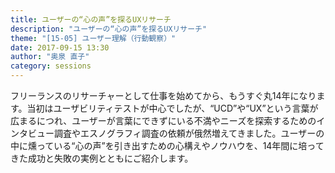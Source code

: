 ```yaml
---
title: ユーザーの“心の声”を探るUXリサーチ
description: "ユーザーの“心の声”を探るUXリサーチ"
theme: "[15-05] ユーザー理解（行動観察）"
date: 2017-09-15 13:30
author: "奥泉 直子"
category: sessions
---
```

フリーランスのリサーチャーとして仕事を始めてから、もうすぐ丸14年になります。当初はユーザビリティテストが中心でしたが、“UCD”や“UX”という言葉が広まるにつれ、ユーザーが言葉にできずにいる不満やニーズを探索するためのインタビュー調査やエスノグラフィ調査の依頼が俄然増えてきました。ユーザーの中に燻っている“心の声”を引き出すための心構えやノウハウを、14年間に培ってきた成功と失敗の実例とともにご紹介します。
